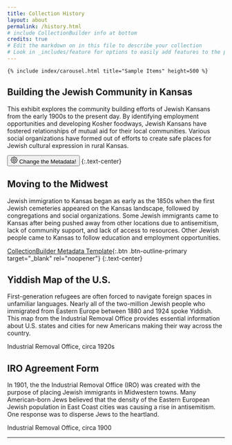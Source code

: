 ```yaml
---
title: Collection History
layout: about
permalink: /history.html
# include CollectionBuilder info at bottom
credits: true
# Edit the markdown on in this file to describe your collection
# Look in _includes/feature for options to easily add features to the page
---
```

    {% include index/carousel.html title="Sample Items" height=500 %}

## Building the Jewish Community in Kansas

This exhibit explores the community building efforts of Jewish Kansans from the early 1900s to the present day. By identifying employment opportunities and developing Kosher foodways, Jewish Kansans have fostered relationships of mutual aid for their local communities. Various social organizations have formed out of efforts to create safe places for Jewish cultural expression in rural Kansas.  

<button class="btn btn-lg btn-success" data-bs-toggle="modal" data-bs-target="#cbSetUpModal">
    <svg class="bi icon-sprite" xmlns="http://www.w3.org/2000/svg" width="16" height="16" fill="currentColor" viewBox="0 0 16 16" aria-hidden="true">
        <path d="M8 4.754a3.246 3.246 0 1 0 0 6.492 3.246 3.246 0 0 0 0-6.492zM5.754 8a2.246 2.246 0 1 1 4.492 0 2.246 2.246 0 0 1-4.492 0z"/>
        <path d="M9.796 1.343c-.527-1.79-3.065-1.79-3.592 0l-.094.319a.873.873 0 0 1-1.255.52l-.292-.16c-1.64-.892-3.433.902-2.54 2.541l.159.292a.873.873 0 0 1-.52 1.255l-.319.094c-1.79.527-1.79 3.065 0 3.592l.319.094a.873.873 0 0 1 .52 1.255l-.16.292c-.892 1.64.901 3.434 2.541 2.54l.292-.159a.873.873 0 0 1 1.255.52l.094.319c.527 1.79 3.065 1.79 3.592 0l.094-.319a.873.873 0 0 1 1.255-.52l.292.16c1.64.893 3.434-.902 2.54-2.541l-.159-.292a.873.873 0 0 1 .52-1.255l.319-.094c1.79-.527 1.79-3.065 0-3.592l-.319-.094a.873.873 0 0 1-.52-1.255l.16-.292c.893-1.64-.902-3.433-2.541-2.54l-.292.159a.873.873 0 0 1-1.255-.52l-.094-.319zm-2.633.283c.246-.835 1.428-.835 1.674 0l.094.319a1.873 1.873 0 0 0 2.693 1.115l.291-.16c.764-.415 1.6.42 1.184 1.185l-.159.292a1.873 1.873 0 0 0 1.116 2.692l.318.094c.835.246.835 1.428 0 1.674l-.319.094a1.873 1.873 0 0 0-1.115 2.693l.16.291c.415.764-.42 1.6-1.185 1.184l-.291-.159a1.873 1.873 0 0 0-2.693 1.116l-.094.318c-.246.835-1.428.835-1.674 0l-.094-.319a1.873 1.873 0 0 0-2.692-1.115l-.292.16c-.764.415-1.6-.42-1.184-1.185l.159-.291A1.873 1.873 0 0 0 1.945 8.93l-.319-.094c-.835-.246-.835-1.428 0-1.674l.319-.094A1.873 1.873 0 0 0 3.06 4.377l-.16-.292c-.415-.764.42-1.6 1.185-1.184l.292.159a1.873 1.873 0 0 0 2.692-1.115l.094-.319z"/>
    </svg> 
    Change the Metadata!
</button>
{:.text-center}

## Moving to the Midwest

Jewish immigration to Kansas began as early as the 1850s when the first Jewish cemeteries appeared on the Kansas landscape, followed by congregations and social organizations. Some Jewish immigrants came to Kansas after being pushed away from other locations due to antisemitism, lack of community support, and lack of access to resources. Other Jewish people came to Kansas to follow education and employment opportunities. 

[CollectionBuilder Metadata Template](https://docs.google.com/spreadsheets/d/1Uv9ytll0hysMOH1j-VL1lZx6PWvc1zf3L35sK_4IuzI/copy?usp=sharing){:.btn .btn-outline-primary target="_blank" rel="noopener"}
{:.text-center}

## Yiddish Map of the U.S.
First-generation refugees are often forced to navigate foreign spaces in unfamiliar languages. Nearly all of the two-million Jewish people who immigrated from Eastern Europe between 1880 and 1924 spoke Yiddish. This map from the Industrial Removal Office provides essential information about U.S. states and cities for new Americans making their way across the country.

Industrial Removal Office, circa 1920s 

## IRO Agreement Form
In 1901, the the Industrial Removal Office (IRO) was created with the purpose of placing Jewish immigrants in Midwestern towns. Many American-born Jews believed that the density of the Eastern European Jewish population in East Coast cities was causing a rise in antisemitism. One response was to disperse Jews to the heartland. 

Industrial Removal Office, circa 1900

---
